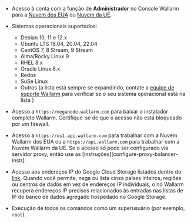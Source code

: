 * Acesso à conta com a função de **Administrador** no Console Wallarm para a [Nuvem dos EUA](https://us1.my.wallarm.com/) ou [Nuvem da UE](https://my.wallarm.com/).
* Sistemas operacionais suportados:

    * Debian 10, 11 e 12.x
    * Ubuntu LTS 18.04, 20.04, 22.04
    * CentOS 7, 8 Stream, 9 Stream
    * Alma/Rocky Linux 9
    * RHEL 8.x
    * Oracle Linux 8.x
    * Redos
    * SuSe Linux
    * Outros (a lista está sempre se expandindo, contate a [equipe de suporte Wallarm](mailto:support@wallarm.com) para verificar se o seu sistema operacional está na lista )
    
* Acesso a `https://meganode.wallarm.com` para baixar o instalador completo Wallarm. Certifique-se de que o acesso não está bloqueado por um firewall.
* Acesso a `https://us1.api.wallarm.com` para trabalhar com a Nuvem Wallarm dos EUA ou a `https://api.wallarm.com` para trabalhar com a Nuvem Wallarm da UE. Se o acesso só pode ser configurado via servidor proxy, então use as [instruções][configure-proxy-balancer-instr].
* Acesso aos endereços IP do Google Cloud Storage listados dentro do [link](https://www.gstatic.com/ipranges/goog.json). Quando você permite, nega ou lista cinza países inteiros, regiões ou centros de dados em vez de endereços IP individuais, o nó Wallarm recupera endereços IP precisos relacionados às entradas nas listas de IP do banco de dados agregado hospedado no Google Storage.
* Execução de todos os comandos como um superusuário (por exemplo, `root`).